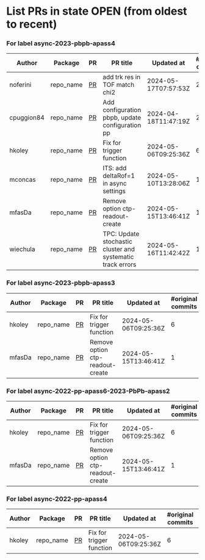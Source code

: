 # List PRs in state OPEN (from oldest to recent)


### For label async-2023-pbpb-apass4

| Author | Package | PR | PR title | Updated at | #original commits | Merge commit |
| --- | --- | --- | --- | --- | --- | --- |
| noferini | repo_name | [PR](https://github.com/AliceO2Group/AliceO2/pull/13058) | add trk res in TOF match chi2 | 2024-05-17T07:57:53Z | 2 | - |
| cpuggion84 | repo_name | [PR](https://github.com/AliceO2Group/O2DPG/pull/1520) | Add configuration pbpb, update configuration pp | 2024-04-18T11:47:19Z | 2 | - |
| hkoley | repo_name | [PR](https://github.com/AliceO2Group/O2DPG/pull/1610) | Fix for trigger function | 2024-05-06T09:25:36Z | 6 | - |
| mconcas | repo_name | [PR](https://github.com/AliceO2Group/O2DPG/pull/1621) | ITS: add deltaRof=1 in async settings | 2024-05-10T13:28:06Z | 1 | - |
| mfasDa | repo_name | [PR](https://github.com/AliceO2Group/O2DPG/pull/1607) | Remove option ctp-readout-create | 2024-05-15T13:46:41Z | 1 | - |
| wiechula | repo_name | [PR](https://github.com/AliceO2Group/O2DPG/pull/1624) | TPC: Update stochastic cluster and systematic track errors | 2024-05-16T11:42:42Z | 1 | - |


### For label async-2023-pbpb-apass3

| Author | Package | PR | PR title | Updated at | #original commits | Merge commit |
| --- | --- | --- | --- | --- | --- | --- |
| hkoley | repo_name | [PR](https://github.com/AliceO2Group/O2DPG/pull/1610) | Fix for trigger function | 2024-05-06T09:25:36Z | 6 | - |
| mfasDa | repo_name | [PR](https://github.com/AliceO2Group/O2DPG/pull/1607) | Remove option ctp-readout-create | 2024-05-15T13:46:41Z | 1 | - |


### For label async-2022-pp-apass6-2023-PbPb-apass2

| Author | Package | PR | PR title | Updated at | #original commits | Merge commit |
| --- | --- | --- | --- | --- | --- | --- |
| hkoley | repo_name | [PR](https://github.com/AliceO2Group/O2DPG/pull/1610) | Fix for trigger function | 2024-05-06T09:25:36Z | 6 | - |
| mfasDa | repo_name | [PR](https://github.com/AliceO2Group/O2DPG/pull/1607) | Remove option ctp-readout-create | 2024-05-15T13:46:41Z | 1 | - |


### For label async-2022-pp-apass4

| Author | Package | PR | PR title | Updated at | #original commits | Merge commit |
| --- | --- | --- | --- | --- | --- | --- |
| hkoley | repo_name | [PR](https://github.com/AliceO2Group/O2DPG/pull/1610) | Fix for trigger function | 2024-05-06T09:25:36Z | 6 | - |
